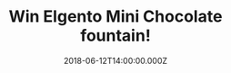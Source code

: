 ---
campaign-uuid: "c-b7b292c7-4002-4b70-b103-560f44b8f786"
type: "Preview"
category: "Gifts"
date: "2018-06-12T14:00:00.000Z"
end-date: "2018-07-12T23:59:00.000Z"
disable-form: false
is_promoted: false
has_entry_page: true
title: "Win Elgento Mini Chocolate fountain!"
competition-description: "<p>If you have a sweet tooth and want to add a touch of\
  \ fun to your dinner parties… we have good news for you! We’re giving away the Elgento\
  \ Mini Chocolate Fountain for treating yourself with delicious chocolate!</p>\r\n\
  <p>Does it sound delicious? Click on the link to get involved!</p>"
hero-header: "Win Elgento Mini Chocolate fountain!"
terms-confirmation: "N/A"
banner-img: "https://assets.expresslyapp.com/asset-17c3d23f-8492-4f11-9150-d1191cd91cfc.jpg"
logo-left-href: "https://aaa.nme.com/"
logo-left-image: "https://assets.expresslyapp.com/asset-bb148a3b-3c51-4d54-b54b-06fc6c26c4ed.jpg"
logo-left-title: "NME"
bg-image-hero: "https://assets.expresslyapp.com/asset-b02d6fa8-2c33-4bf8-a795-a958875e17f3.jpg"
bg-image-first: "https://assets.expresslyapp.com/asset-85ddff41-519b-4957-b22f-a494bc81cd0d.jpg"
section1-content: "<p>This visually appealing three tier cascading fountain melts\
  \ any type of chocolate, making it ideal for dipping fruit or marshmallows.</p>\r\
  \n<p>This chocolate fountain is fun for both children and adults, and its appealing\
  \ design its perfect for every kind of event!</p>\r\n<p>If you can not wait to indulge\
  \ yourself in chocolate, enter the form below for a chance to win this amazing chocolate\
  \ fountain and get ready to enjoy delicious chocolates anywhere!</p>"
entry-title: "Win Elgento Mini Chocolate fountain!"
entry-content: "Enter the draw to win the Elgento Mini Chocolate Fountain and treat\
  \ yourself and loved ones with the best dessert by completing the form below before\
  \ 23:59 on 12th July 2018."
has-winner: false
prize-description: "A Elgento Mini Chocolate fountain!"
special-conditions: "Multiple entries are allowed up to one every day."
---